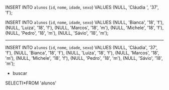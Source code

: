 INSERT INTO `alunos` (`id`, `nome`, `idade`, `sexo`) VALUES (NULL, 'Cláudia ', '37', 'f');

INSERT INTO `alunos` (`id`, `nome`, `idade`, `sexo`) VALUES (NULL, 'Bianca', '18', 'f'), (NULL, 'Luiza', '18', 'f'), (NULL, 'Marcos', '18', 'm'), (NULL, 'Michele', '18', 'f'), (NULL, 'Pedro', '18', 'm'), (NULL, 'Sávio', '18', 'm');
*****

INSERT INTO `alunos` (`id`, `nome`, `idade`, `sexo`) VALUES (NULL, 'Cláudia', '37', 'f'), (NULL, 'Bianca', '18', 'f'), (NULL, 'Luiza', '18', 'f'), (NULL, 'Marcos', '18', 'm'), (NULL, 'Michele', '18', 'f'), (NULL, 'Pedro', '18', 'm'), (NULL, 'Sávio', '18', 'm');

* buscar

SELECTI*FROM 'alunos' 
